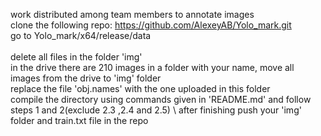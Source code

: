 work distributed among team members to annotate images
\
clone the following repo:
https://github.com/AlexeyAB/Yolo_mark.git
\
go to Yolo_mark/x64/release/data  
\
delete all files in the folder 'img'
\
in the drive there are 210 images in a folder with your name, move all images from the drive to 'img' folder
\
replace the file 'obj.names' with the one uploaded in this folder
\
compile the directory using commands given in 'README.md' and follow steps 1 and 2(exclude 2.3 ,2.4 and 2.5)
\ 
after finishing push your 'img' folder and train.txt file in the repo
